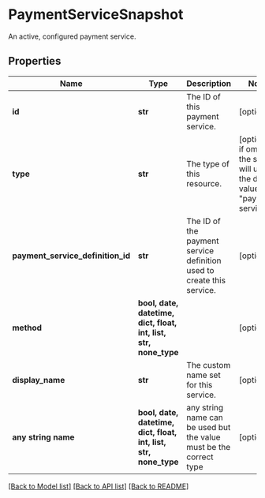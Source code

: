 # PaymentServiceSnapshot

An active, configured payment service.

## Properties
Name | Type | Description | Notes
------------ | ------------- | ------------- | -------------
**id** | **str** | The ID of this payment service. | [optional] 
**type** | **str** | The type of this resource. | [optional]  if omitted the server will use the default value of "payment-service"
**payment_service_definition_id** | **str** | The ID of the payment service definition used to create this service.  | [optional] 
**method** | **bool, date, datetime, dict, float, int, list, str, none_type** |  | [optional] 
**display_name** | **str** | The custom name set for this service. | [optional] 
**any string name** | **bool, date, datetime, dict, float, int, list, str, none_type** | any string name can be used but the value must be the correct type | [optional]

[[Back to Model list]](../README.md#documentation-for-models) [[Back to API list]](../README.md#documentation-for-api-endpoints) [[Back to README]](../README.md)


